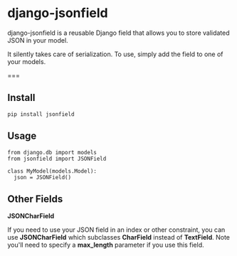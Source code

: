 # django-jsonfield

django-jsonfield is a reusable Django field that allows you to store validated JSON in your model.

It silently takes care of serialization. To use, simply add the field to one of your models.

===

## Install

    pip install jsonfield


## Usage

    from django.db import models
    from jsonfield import JSONField

    class MyModel(models.Model):
      json = JSONField()


## Other Fields

**JSONCharField**

If you need to use your JSON field in an index or other constraint, you can use **JSONCharField** which subclasses **CharField** instead of **TextField**. Note you'll need to specify a **max_length** parameter if you use this field.
